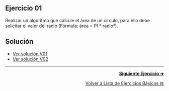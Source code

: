 ## Ejercicio 01
Realizar un algoritmo que calcule el área de un círculo, para ello debe solicitar el valor del radio (Fórmula: área = PI * radio²).

## Solución
* [Ver solución V01](https://github.com/enriqueabsurdum/TIDS02/blob/master/src/ejercicios/basicos/E001/V01/EB001_V01.java)
* [Ver solución V02](https://github.com/enriqueabsurdum/TIDS02/blob/master/src/ejercicios/basicos/E001/V02/EB001_V02.java)

***
<div align="right">

[**Siguiente Ejercicio ➜**](https://github.com/enriqueabsurdum/TIDS02/blob/master/src/ejercicios/basicos/E002/EB002.md)
</div>  
<div align="right">

[Volver a Lista de Ejercicios Básicos 𝌖](https://github.com/enriqueabsurdum/TIDS02/blob/master/src/ejercicios/basicos/ejercicios-basicos.md)
</div>  

